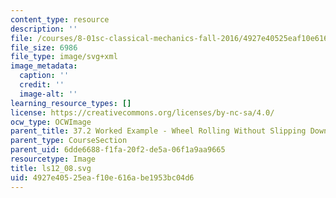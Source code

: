 ```yaml
---
content_type: resource
description: ''
file: /courses/8-01sc-classical-mechanics-fall-2016/4927e40525eaf10e616abe1953bc04d6_ls12_08.svg
file_size: 6986
file_type: image/svg+xml
image_metadata:
  caption: ''
  credit: ''
  image-alt: ''
learning_resource_types: []
license: https://creativecommons.org/licenses/by-nc-sa/4.0/
ocw_type: OCWImage
parent_title: 37.2 Worked Example - Wheel Rolling Without Slipping Down Inclined Plane
parent_type: CourseSection
parent_uid: 6dde6688-f1fa-20f2-de5a-06f1a9aa9665
resourcetype: Image
title: ls12_08.svg
uid: 4927e405-25ea-f10e-616a-be1953bc04d6
---
```


